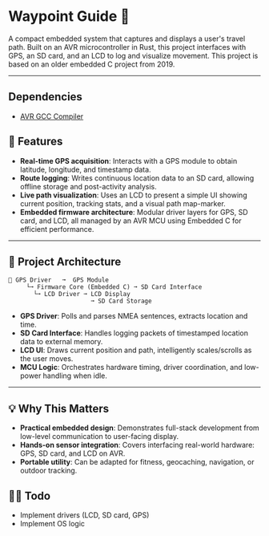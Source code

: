 # Waypoint Guide 🚁

A compact embedded system that captures and displays a user's travel path. Built on an AVR microcontroller in Rust, this project interfaces with GPS, an SD card, and an LCD to log and visualize movement.
This project is based on an older embedded C project from 2019.

---

## Dependencies

- [AVR GCC Compiler](https://www.microchip.com/en-us/tools-resources/develop/microchip-studio/gcc-compilers)

## 🚀 Features

- **Real-time GPS acquisition**: Interacts with a GPS module to obtain latitude, longitude, and timestamp data.
- **Route logging**: Writes continuous location data to an SD card, allowing offline storage and post-activity analysis.
- **Live path visualization**: Uses an LCD to present a simple UI showing current position, tracking stats, and a visual path map-marker.
- **Embedded firmware architecture**: Modular driver layers for GPS, SD card, and LCD, all managed by an AVR MCU using Embedded C for efficient performance.

---

## 📌 Project Architecture

```
🔐 GPS Driver   ➞  GPS Module
     └➞ Firmware Core (Embedded C) ➞ SD Card Interface
       └➞ LCD Driver ➞ LCD Display
                       ➞ SD Card Storage
```

- **GPS Driver**: Polls and parses NMEA sentences, extracts location and time.
- **SD Card Interface**: Handles logging packets of timestamped location data to external memory.
- **LCD UI**: Draws current position and path, intelligently scales/scrolls as the user moves.
- **MCU Logic**: Orchestrates hardware timing, driver coordination, and low-power handling when idle.

---

## 💡 Why This Matters

- **Practical embedded design**: Demonstrates full-stack development from low-level communication to user-facing display.
- **Hands-on sensor integration**: Covers interfacing real-world hardware: GPS, SD card, and LCD on AVR.
- **Portable utility**: Can be adapted for fitness, geocaching, navigation, or outdoor tracking.

## 🧑‍🍳 Todo

- Implement drivers (LCD, SD card, GPS)
- Implement OS logic
